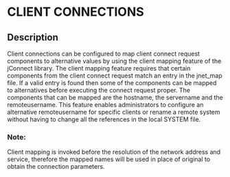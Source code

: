 # CLIENT CONNECTIONS

<PageHeader />

## Description 

Client connections can be configured to map client connect request components to alternative values by using the client mapping feature of the jConnect library. The client mapping feature requires that certain components from the client connect request match an entry in the jnet\_map file. If a valid entry is found then some of the components can be mapped to alternatives before executing the connect request proper. The components that can be mapped are the hostname, the servername and the remoteusername. This feature enables administrators to configure an alternative remoteusername for specific clients or rename a remote system without having to change all the references in the local SYSTEM file.

### Note:

Client mapping is invoked before the resolution of the network address and service, therefore the mapped names will be used in place of original to obtain the connection parameters.





  
<PageFooter />
